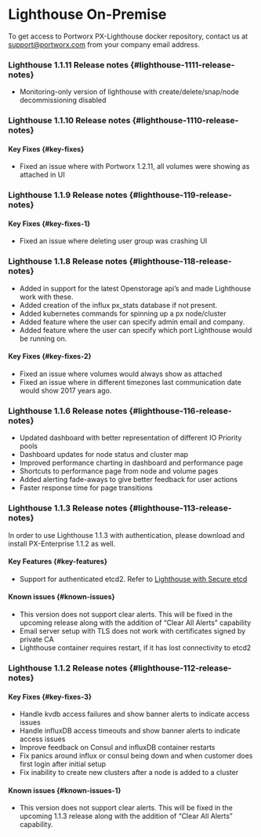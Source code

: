 # Lighthouse On-Premise

To get access to Portworx PX-Lighthouse docker repository, contact us at support@portworx.com from your company email address.

### Lighthouse 1.1.11 Release notes {#lighthouse-1111-release-notes}

* Monitoring-only version of lighthouse with create/delete/snap/node decommissioning disabled

### Lighthouse 1.1.10 Release notes {#lighthouse-1110-release-notes}

#### Key Fixes {#key-fixes}

* Fixed an issue where with Portworx 1.2.11, all volumes were showing as attached in UI

### Lighthouse 1.1.9 Release notes {#lighthouse-119-release-notes}

#### Key Fixes {#key-fixes-1}

* Fixed an issue where deleting user group was crashing UI

### Lighthouse 1.1.8 Release notes {#lighthouse-118-release-notes}

* Added in support for the latest Openstorage api’s and made Lighthouse work with these.
* Added creation of the influx px\_stats database if not present.
* Added kubernetes commands for spinning up a px node/cluster
* Added feature where the user can specify admin email and company.
* Added feature where the user can specify which port Lighthouse would be running on.

#### Key Fixes {#key-fixes-2}

* Fixed an issue where volumes would always show as attached
* Fixed an issue where in different timezones last communication date would show 2017 years ago.

### Lighthouse 1.1.6 Release notes {#lighthouse-116-release-notes}

* Updated dashboard with better representation of different IO Priority pools
* Dashboard updates for node status and cluster map
* Improved performance charting in dashboard and performance page
* Shortcuts to performance page from node and volume pages
* Added alerting fade-aways to give better feedback for user actions
* Faster response time for page transitions

### Lighthouse 1.1.3 Release notes {#lighthouse-113-release-notes}

In order to use Lighthouse 1.1.3 with authentication, please download and install PX-Enterprise 1.1.2 as well.

#### Key Features {#key-features}

* Support for authenticated etcd2. Refer to [Lighthouse with Secure etcd](https://docs.portworx.com/enterprise/lighthouse.html)

#### Known issues {#known-issues}

* This version does not support clear alerts. This will be fixed in the upcoming release along with the addition of “Clear All Alerts” capability
* Email server setup with TLS does not work with certificates signed by private CA
* Lighthouse container requires restart, if it has lost connectivity to etcd2

### Lighthouse 1.1.2 Release notes {#lighthouse-112-release-notes}

#### Key Fixes {#key-fixes-3}

* Handle kvdb access failures and show banner alerts to indicate access issues
* Handle influxDB access timeouts and show banner alerts to indicate access issues
* Improve feedback on Consul and influxDB container restarts
* Fix panics around influx or consul being down and when customer does first login after initial setup
* Fix inability to create new clusters after a node is added to a cluster

#### Known issues {#known-issues-1}

* This version does not support clear alerts. This will be fixed in the upcoming 1.1.3 release along with the addition of “Clear All Alerts” capability.

